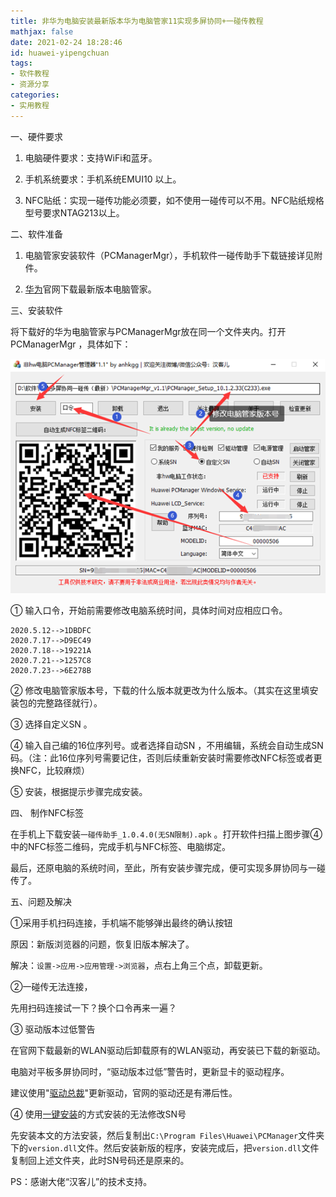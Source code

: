 ```yaml
---
title: 非华为电脑安装最新版本华为电脑管家11实现多屏协同+一碰传教程
mathjax: false
date: 2021-02-24 18:28:46
id: huawei-yipengchuan
tags:
- 软件教程
- 资源分享
categories:
- 实用教程
---
```




一、硬件要求

1. 电脑硬件要求：支持WiFi和蓝牙。

2. 手机系统要求：手机系统EMUI10 以上。

3. NFC贴纸：实现一碰传功能必须要，如不使用一碰传可以不用。NFC贴纸规格型号要求NTAG213以上。

二、软件准备

1. 电脑管家安装软件（PCManagerMgr），手机软件一碰传助手下载链接详见附件。

2. [华为](https://consumer.huawei.com/cn/support/pc-manager/)官网下载最新版本电脑管家。

三、安装软件

将下载好的华为电脑管家与PCManagerMgr放在同一个文件夹内。打开PCManagerMgr ，具体如下：



![](https://raw.githubusercontent.com/zzhm/zzhm.github.io/images/hexo/20210207214733.png)

① 输入口令，开始前需要修改电脑系统时间，具体时间对应相应口令。

```
2020.5.12-->1DBDFC
2020.7.17-->D9EC49
2020.7.18-->19221A
2020.7.21-->1257C8
2020.7.23-->6E278B
```

② 修改电脑管家版本号，下载的什么版本就更改为什么版本。（其实在这里填安装包的完整路径就行）。

③ 选择自定义SN 。

④ 输入自己编的16位序列号。或者选择自动SN ，不用编辑，系统会自动生成SN码。（注：此16位序列号需要记住，否则后续重新安装时需要修改NFC标签或者更换NFC，比较麻烦）

⑤ 安装，根据提示步骤完成安装。

四、 制作NFC标签

在手机上下载安装`一碰传助手_1.0.4.0(无SN限制).apk` 。打开软件扫描上图步骤④中的NFC标签二维码，完成手机与NFC标签、电脑绑定。

最后，还原电脑的系统时间，至此，所有安装步骤完成，便可实现多屏协同与一碰传了。

五、问题及解决

①采用手机扫码连接，手机端不能够弹出最终的确认按钮

原因：新版浏览器的问题，恢复旧版本解决了。

解决：`设置->应用->应用管理->浏览器`，点右上角三个点，卸载更新。 

②一碰传无法连接，

先用扫码连接试一下？换个口令再来一遍？

③ 驱动版本过低警告

 在官网下载最新的WLAN驱动后卸载原有的WLAN驱动，再安装已下载的新驱动。

电脑对平板多屏协同时，“驱动版本过低”警告时，更新显卡的驱动程序。

建议使用"[驱动总裁](https://www.sysceo.com/)"更新驱动，官网的驱动还是有滞后性。

④ 使用[一键安装](https://zhuanlan.zhihu.com/p/378347509)的方式安装的无法修改SN号

先安装本文的方法安装，然后复制出`C:\Program Files\Huawei\PCManager`文件夹下的`version.dll`文件。然后安装新版的程序，安装完成后，把`version.dll`文件复制回上述文件夹，此时SN号码还是原来的。

PS：感谢大佬“汉客儿”的技术支持。

